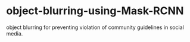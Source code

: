 # object-blurring-using-Mask-RCNN
object blurring for preventing violation of community guidelines in social media.
